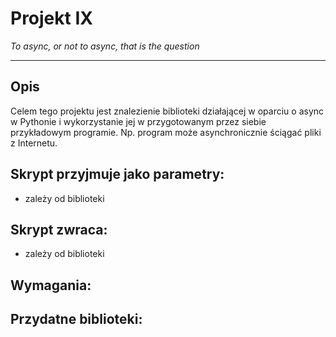 # Projekt IX
*To async, or not to async, that is the question*

---

## Opis

Celem tego projektu jest znalezienie biblioteki działającej w oparciu o async w Pythonie i wykorzystanie jej w przygotowanym przez siebie przykładowym programie. Np. program może asynchronicznie ściągać pliki z Internetu.

## Skrypt przyjmuje jako parametry:
- zależy od biblioteki

## Skrypt zwraca:
- zależy od biblioteki

## Wymagania:

## Przydatne biblioteki:


